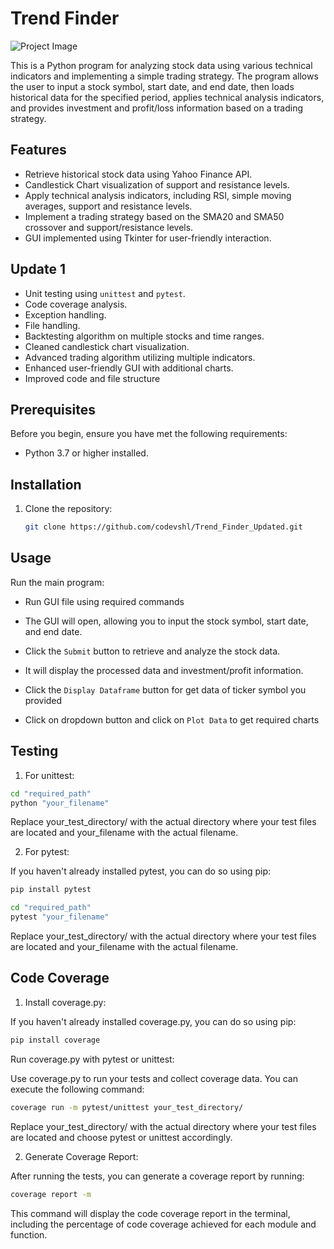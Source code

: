 # Trend Finder

![Project Image](project_image.png)

This is a Python program for analyzing stock data using various technical indicators and implementing a simple trading strategy. The program allows the user to input a stock symbol, start date, and end date, then loads historical data for the specified period, applies technical analysis indicators, and provides investment and profit/loss information based on a trading strategy.


## Features

- Retrieve historical stock data using Yahoo Finance API.
- Candlestick Chart visualization of support and resistance levels.
- Apply technical analysis indicators, including RSI, simple moving averages, support and resistance levels.
- Implement a trading strategy based on the SMA20 and SMA50 crossover and support/resistance levels.
- GUI implemented using Tkinter for user-friendly interaction.


## Update 1

- Unit testing using `unittest` and `pytest`.
- Code coverage analysis.
- Exception handling.
- File handling.
- Backtesting algorithm on multiple stocks and time ranges.
- Cleaned candlestick chart visualization.
- Advanced trading algorithm utilizing multiple indicators.
- Enhanced user-friendly GUI with additional charts.
- Improved code and file structure


## Prerequisites

Before you begin, ensure you have met the following requirements:

- Python 3.7 or higher installed.


## Installation

1. Clone the repository:

   ```bash
   git clone https://github.com/codevshl/Trend_Finder_Updated.git


## Usage
Run the main program:
- Run GUI file using required commands

- The GUI will open, allowing you to input the stock symbol, start date, and end date.

- Click the ` Submit ` button to retrieve and analyze the stock data.

- It will display the processed data and investment/profit information.

- Click the ` Display Dataframe ` button for get data of ticker symbol you provided

- Click on dropdown button and click on ` Plot Data ` to get required charts


## Testing
1. For unittest:

```bash
cd "required_path"
python "your_filename"
```
Replace your_test_directory/ with the actual directory where your test files are located and your_filename with the actual filename.

2. For pytest:

If you haven't already installed pytest, you can do so using pip:

```bash
pip install pytest
```

```bash
cd "required_path"
pytest "your_filename"
```
Replace your_test_directory/ with the actual directory where your test files are located and your_filename with the actual filename.


## Code Coverage

1. Install coverage.py:

If you haven't already installed coverage.py, you can do so using pip:

```bash
pip install coverage
```
Run coverage.py with pytest or unittest:

Use coverage.py to run your tests and collect coverage data. You can execute the following command:

``` bash
coverage run -m pytest/unittest your_test_directory/
```
Replace your_test_directory/ with the actual directory where your test files are located and choose pytest or unittest accordingly.

2. Generate Coverage Report:

After running the tests, you can generate a coverage report by running:

```bash
coverage report -m
```
This command will display the code coverage report in the terminal, including the percentage of code coverage achieved for each module and function.

